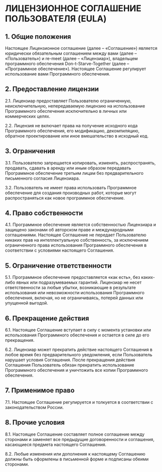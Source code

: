 # ЛИЦЕНЗИОННОЕ СОГЛАШЕНИЕ ПОЛЬЗОВАТЕЛЯ (EULA)

## 1. Общие положения

Настоящее Лицензионное соглашение (далее – «Соглашение») является юридически обязательным соглашением между вами (далее – «Пользователь») и re-meet (далее – «Лицензиар»), владельцем программного обеспечения Don-t-Starve-Together (далее – «Программное обеспечение»). Настоящее Соглашение регулирует использование вами Программного обеспечения.

## 2. Предоставление лицензии

2.1. Лицензиар предоставляет Пользователю ограниченную, неисключительную, непередаваемую лицензию на использование Программного обеспечения исключительно в личных или коммерческих целях.

2.2. Лицензия не включает права на получение исходного кода Программного обеспечения, его модификацию, декомпиляцию, обратное проектирование или иное вмешательство в исходный код.

## 3. Ограничения

3.1. Пользователю запрещается копировать, изменять, распространять, продавать, сдавать в аренду или иным образом передавать Программное обеспечение третьим лицам без предварительного письменного согласия Лицензиара.

3.2. Пользователь не имеет права использовать Программное обеспечение для создания производных работ, которые могут распространяться как новое программное обеспечение.

## 4. Право собственности

4.1. Программное обеспечение является собственностью Лицензиара и защищено законами об авторском праве и международными соглашениями. Настоящее Соглашение не передает Пользователю никаких прав на интеллектуальную собственность, за исключением ограниченного права использования Программного обеспечения в соответствии с условиями настоящего Соглашения.

## 5. Ограничение ответственности

5.1. Программное обеспечение предоставляется «как есть», без каких-либо явных или подразумеваемых гарантий. Лицензиар не несет ответственности за любые убытки, возникающие в результате использования или невозможности использования Программного обеспечения, включая, но не ограничиваясь, потерей данных или упущенной выгодой.

## 6. Прекращение действия

6.1. Настоящее Соглашение вступает в силу с момента установки или использования Программного обеспечения и остается в силе до его прекращения.

6.2. Лицензиар может прекратить действие настоящего Соглашения в любое время без предварительного уведомления, если Пользователь нарушает условия Соглашения. После прекращения действия Соглашения Пользователь обязан прекратить использование Программного обеспечения и уничтожить все копии Программного обеспечения.

## 7. Применимое право

7.1. Настоящее Соглашение регулируется и толкуется в соответствии с законодательством России.

## 8. Прочие условия

8.1. Настоящее Соглашение составляет полное соглашение между сторонами и заменяет все предыдущие договоренности и соглашения, касающиеся предмета настоящего Соглашения.

8.2. Любые изменения или дополнения к настоящему Соглашению должны быть оформлены в письменной форме и подписаны обеими сторонами.
